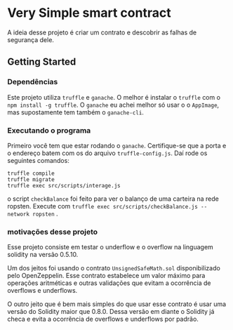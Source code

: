  # Very Simple smart contract

A ideia desse projeto é criar um contrato e descobrir as falhas de segurança dele.

## Getting Started

### Dependências

Este projeto utiliza `truffle` e `ganache`. O melhor é instalar o `truffle` com o `npm install -g truffle`.
O `ganache` eu achei melhor só usar o o `AppImage`, mas supostamente tem também o `ganache-cli`.

### Executando o programa

Primeiro você tem que estar rodando o `ganache`. Certifique-se que a porta e o endereço batem com os do arquivo `truffle-config.js`.
Daí rode os seguintes comandos:

```
truffle compile
truffle migrate
truffle exec src/scripts/interage.js 
```

o script `checkBalance` foi feito para ver o balanço de uma carteira na rede ropsten. Execute com `truffle exec src/scripts/checkBalance.js --network ropsten` . 
### motivações desse projeto

Esse projeto consiste em testar o underflow e o overflow na linguagem solidity na versão 0.5.10.

Um dos jeitos foi usando o contrato `UnsignedSafeMath.sol` disponibilizado pelo OpenZeppelin. Esse contrato estabelece um valor máximo para operações aritméticas e outras validações que evitam a ocorrência de overflows e underflows.

O outro jeito que é bem mais simples do que usar esse contrato é usar uma versão do Solidity maior que 0.8.0. Dessa versão em diante o Solidity já checa e evita a ocorrência de overflows e underflows por padrão. 